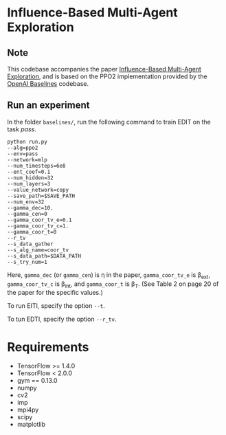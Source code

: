 
# Influence-Based Multi-Agent Exploration

## Note
 This codebase accompanies the paper [Influence-Based Multi-Agent Exploration](https://openreview.net/forum?id=BJgy96EYvr&noteId=BJgy96EYvr), 
 and is based on the PPO2 implementation provided by the [OpenAI Baselines](https://github.com/openai/baselines) codebase.

## Run an experiment 

In the folder `baselines/`, run the following command to train EDIT on the task *pass*.

```shell
python run.py
--alg=ppo2
--env=pass
--network=mlp
--num_timesteps=6e8
--ent_coef=0.1
--num_hidden=32
--num_layers=3
--value_network=copy
--save_path=$SAVE_PATH
--num_env=32
--gamma_dec=10.
--gamma_cen=0
--gamma_coor_tv_e=0.1
--gamma_coor_tv_c=1.
--gamma_coor_t=0
--r_tv
--s_data_gather
--s_alg_name=coor_tv
--s_data_path=$DATA_PATH
--s_try_num=1
```

Here, `gamma_dec` (or `gamma_cen`) is &eta; in the paper, `gamma_coor_tv_e` is &beta;<sub>ext</sub>, `gamma_coor_tv_c` is &beta;<sub>int</sub>, and `gamma_coor_t` is &beta;<sub>T</sub>. (See Table 2 on page 20 of the paper for the specific values.)

To run EITI, specify the option `--t`. 

To tun EDTI, specify the option `--r_tv`.

# Requirements
- TensorFlow >= 1.4.0
- TensorFlow < 2.0.0
- gym == 0.13.0
- numpy
- cv2
- imp
- mpi4py
- scipy
- matplotlib
